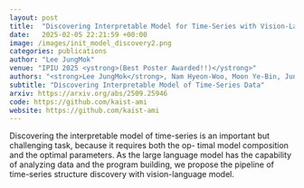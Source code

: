 ```yaml
---
layout: post
title:  "Discovering Interpretable Model for Time-Series with Vision-Language Models"
date:   2025-02-05 22:21:59 +00:00
image: /images/init_model_discovery2.png
categories: publications
author: "Lee JungMok"
venue: "IPIU 2025 <ystrong>(Best Poster Awarded!!)</ystrong>"
authors: "<strong>Lee JungMok</strong>, Nam Hyeon-Woo, Moon Ye-Bin, Junhyun Nam, Tae-Hyun Oh"
subtitle: "Discovering Interpretable Model of Time-Series Data"
arxiv: https://arxiv.org/abs/2509.25946
code: https://github.com/kaist-ami
website: https://github.com/kaist-ami
---
```

Discovering the interpretable model of time-series is an important but challenging task, because it requires both the op-
timal model composition and the optimal parameters. As the large language model has the capability of analyzing data and
the program building, we propose the pipeline of time-series structure discovery with vision-language model. 